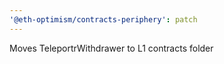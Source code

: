 ```yaml
---
'@eth-optimism/contracts-periphery': patch
---
```


Moves TeleportrWithdrawer to L1 contracts folder
